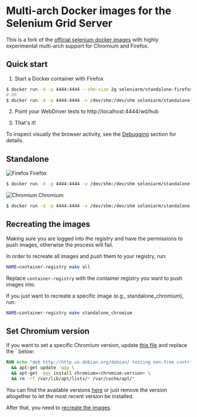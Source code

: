 # Multi-arch Docker images for the Selenium Grid Server

This is a fork of the [official selenium docker images][official] with
highly experimental multi-arch support for Chromium and Firefox.

  [official]: https://github.com/SeleniumHQ/docker-selenium

## Quick start

1. Start a Docker container with Firefox

``` bash
$ docker run -d -p 4444:4444 --shm-size 2g seleniarm/standalone-firefox
# OR
$ docker run -d -p 4444:4444 -v /dev/shm:/dev/shm seleniarm/standalone-firefox
```

2. Point your WebDriver tests to http://localhost:4444/wd/hub

3. That's it! 

To inspect visually the browser activity, see the [Debugging](#debugging) section for details.

## Standalone

![Firefox](https://raw.githubusercontent.com/alrra/browser-logos/main/src/firefox/firefox_24x24.png) Firefox 
``` bash
$ docker run -d -p 4444:4444 -v /dev/shm:/dev/shm seleniarm/standalone-firefox
```

![Chromium](https://raw.githubusercontent.com/alrra/browser-logos/main/src/chromium/chromium_24x24.png) Chromium
``` bash
$ docker run -d -p 4444:4444 -v /dev/shm:/dev/shm seleniarm/standalone-chromium
```

## Recreating the images

Making sure you are logged into the registry and have the permissions to push images, otherwise the process will fail.

In order to recreate all images and push them to your registry, run:

```sh
NAME=container-registry make all
```

Replace `container-registry` with the container registry you want to push images into.

If you just want to recreate a specific image (e.g., standalone_chromium), run:

```sh
NAME=container-registry make standalone_chromium
```

## Set Chromium version

If you want to set a specific Chromium version, update [this file](./NodeChromium/Dockerfile.txt) and replace the `<chromium-version> below:

```dockerfile
RUN echo "deb http://http.us.debian.org/debian/ testing non-free contrib main" >> /etc/apt/sources.list \
  && apt-get update -qqy \
  && apt-get -qqy install chromium=<chromium-version> \
  && rm -rf /var/lib/apt/lists/* /var/cache/apt/*
```

You can find the available versions [here](chromium=89.0.4389.82-1) or just remove the version altogether to let the most recent version be installed.

After that, you need to [recreate the images](#recreating-the-images).
